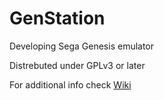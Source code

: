 GenStation
==========

Developing Sega Genesis emulator

Distrebuted under GPLv3 or later

For additional info check [Wiki](wiki)
